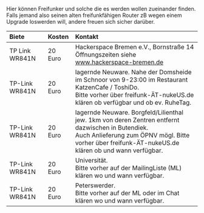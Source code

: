 Hier können Freifunker und solche die es werden wollen zueinander finden. 
Falls jemand also seinen alten freifunkfähigen Router zB wegen einem Upgrade loswerden will, andere freuen sich sicher darüber. 

| Biete | Kosten | Kontakt |
|:-----| :---- | :----|
| TP Link WR841N | 20 Euro | Hackerspace Bremen e.V., Bornstraße 14 <br> Öffnungszeiten siehe www.hackerspace-bremen.de |
| TP-Link WR841N | 20 Euro | lagernde Neuware. Nahe der Domsheide im Schnoor von 9-23:00 im Restaurant KatzenCafe / ToshiDo.<br>Bitte vorher über freifunk-ÄT-nukeUS.de klären ob verfügbar und ob ev. RuheTag.|
| TP-Link WR841N | 20 Euro | lagernde Neuware. Borgfeld/Lilienthal jew. 1km von deren Zentren entfernt dazwischen in Butendiek. <br>Auch Anlieferung zum ÖPNV mögl. Bitte vorher über freifunk-ÄT-nukeUS.de klären ob und wann verfügbar. |
| TP-Link WR841N | 20 Euro | Universität.<br>Bitte vorher auf der MailingListe (ML) klären wo und wann verfügbar. |
| TP-Link WR841N | 20 Euro | Peterswerder.<br>Bitte vorher auf der ML oder im Chat klären wo und wann verfügbar. |
